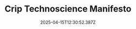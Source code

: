 ---
layout: bookmark
title: Crip Technoscience Manifesto
tags:
  - Bookmarks
  - Crip
  - Mad
  - Disability
  - Ableism
  - Accessibility
  - Design
  - Development
  - IndieWeb
  - Self expression
  - Capitalism
  - Tech
date: 2025-04-15T12:30:52.387Z
created: 2025-04-15T12:30:52.387Z
modified: 2025-04-15T12:30:52.387Z
link: https://catalystjournal.org/index.php/catalyst/article/download/29607/24772?inline=1
id: 1015449512
note: All of you better sink your teeth into this, because omfg it's absolutely amazing.
image: https://rdl.ink/render/https%3A%2F%2Fcatalystjournal.org%2Findex.php%2Fcatalyst%2Farticle%2Fdownload%2F29607%2F24772%3Finline%3D1
highlights:
  - It works on multiple scales—from the most basic everyday hacks to organized efforts toward collective access—to materialize accessible futures as those in which bodies need not be perceived as productive, legible, articulate, or beautiful to be understood as important agents of world remaking.
  - |-
    Crip technoscience spans historical and contemporary design practices, political activism, scholarly alliances, global systems, and micro-scale resistances. We call for crip technoscience practices that challenge the political economy of technology, particularly as it is ensnared within injustices perpetrated by imperatives to fix, cure, or eliminate disability.

    Crip technoscience struggles for futures in which disability is anticipated and welcomed, and in which all disabled people thrive, regardless of their productivity. By endorsing accessible futures, we refuse to treat access as an issue of technical compliance or rehabilitation, as a simple technological fix, or a checklist. Instead, we define access as collective, messy, experimental, frictional, and generative. Accessible futures require our interdependence.

    We center technoscientific activism and critical design practices rooted in disability justice, collective access, and collective transformation toward more socially just disability relations. We call for activists, scholars, and makers to expand possible futures for disabled people. We find crip knowing-making in the design and implementation of architectures, technologies, and infrastructures. We seek broad recognition for, and engagement with, the world-building and -dismantling force of crip technoscience.
---
